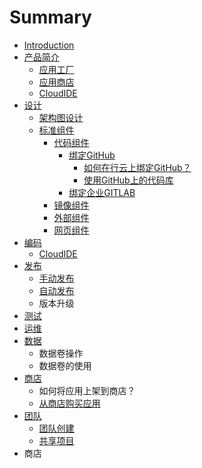 # Summary

* [Introduction](README.md)
* [产品简介](chapter1.md)
  * [应用工厂](chapter1/ying-yong-gong-chang.md)
  * [应用商店](chapter1/ying-yong-shang-dian.md)
  * [CloudIDE](chapter1/cloudide.md)
* [设计](she-ji.md)
  * [架构图设计](she-ji/jia-gou-tu-she-ji.md)
  * [标准组件](she-ji/biao-zhun-zu-jian.md)
    * [代码组件](she-ji/dai-ma-zu-jian.md)
      * [绑定GitHub](bang-ding-github.md)
        * [如何在行云上绑定GitHub？](bang-ding-github/ru-he-zai-xing-yun-shang-bang-ding-github.md)
        * [使用GitHub上的代码库](bang-ding-github/ru-he-shi-yong-github-de-dai-ma-ku-ff1f.md)
      * [绑定企业GITLAB](bang-ding-qi-ye-gitlab.md)
    * [镜像组件](she-ji/jing-xiang-zu-jian.md)
    * [外部组件](she-ji/wai-bu-zu-jian.md)
    * [网页组件](she-ji/wang-ye-zu-jian.md)
* [编码](bian-ma.md)
  * [CloudIDE](bian-ma/cloudide.md)
* [发布](fa-bu.md)
  * [手动发布](fa-bu/shou-dong-fa-bu.md)
  * [自动发布](fa-bu/zi-dong-fa-bu.md)
  * 版本升级
* [测试](ce-shi.md)
* [运维](yun-wei.md)
* [数据](shu-ju.md)
  * 数据卷操作
  * 数据卷的使用
* [商店](shang-dian.md)
  * 如何将应用上架到商店？
  * [从商店购买应用](shang-dian/cong-shang-dian-gou-mai-ying-yong.md)
* [团队](tuan-dui.md)
  * [团队创建](tuan-dui-guan-li/tuan-dui-chuang-jian.md)
  * [共享项目](tuan-dui-guan-li/fen-xiang-xiang-mu.md)
* 商店

